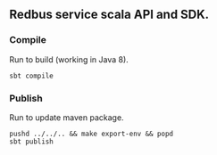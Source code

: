 ## Redbus service scala API and SDK.

### Compile

Run to build (working in Java 8).

```shell
sbt compile
```

### Publish

Run to update maven package.

```shell
pushd ../../.. && make export-env && popd
sbt publish
```